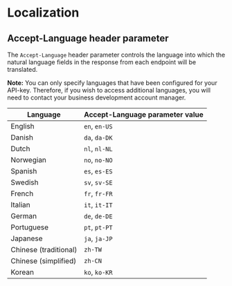 # Localization

## Accept-Language header parameter

The `Accept-Language` header parameter controls the language into which the natural language fields in the response from each endpoint will be translated.

**Note:** You can only specify languages that have been configured for your API-key. Therefore, if you wish to access additional languages, you will need to contact your business development account manager.

| Language | Accept-Language parameter value |
|----------|-------|
| English | `en`, `en-US` |
| Danish | `da`, `da-DK` |
| Dutch | `nl`, `nl-NL` |
| Norwegian | `no`, `no-NO` |
| Spanish | `es`, `es-ES` |
| Swedish | `sv`, `sv-SE` |
| French | `fr`, `fr-FR` |
| Italian | `it`, `it-IT` |
| German | `de`, `de-DE` |
| Portuguese | `pt`, `pt-PT` |
| Japanese | `ja`, `ja-JP` |
| Chinese (traditional) | `zh-TW` |
| Chinese (simplified) | `zh-CN` |
| Korean | `ko`, `ko-KR` |